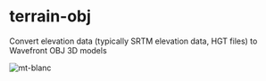 # terrain-obj
Convert elevation data (typically SRTM elevation data, HGT files) to Wavefront OBJ 3D models

![mt-blanc](https://cloud.githubusercontent.com/assets/1246614/10525619/f78cffb4-7385-11e5-8846-d63ac3bfe1ea.jpg)
